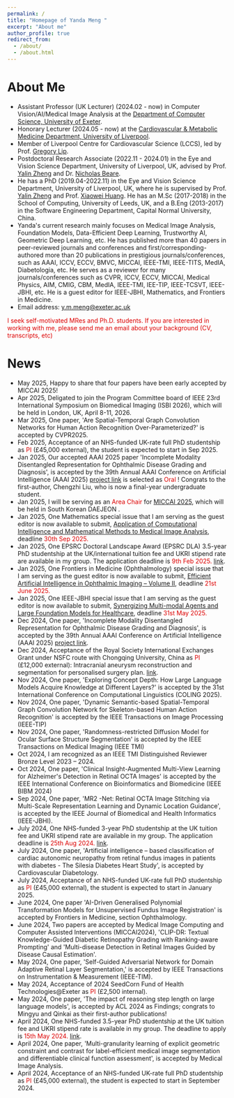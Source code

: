 ```yaml
---
permalink: /
title: "Homepage of Yanda Meng "
excerpt: "About me"
author_profile: true
redirect_from: 
  - /about/
  - /about.html
---
```




About Me
====
+ Assistant Professor (UK Lecturer) (2024.02 - now) in Computer Vision/AI/Medical Image Analysis at the [Department of Computer Science, University of Exeter](https://computerscience.exeter.ac.uk/).
+ Honorary Lecturer (2024.05 - now) at the [Cardiovascular & Metabolic Medicine Department, University of Liverpool](https://www.liverpool.ac.uk/life-course-and-medical-sciences/about/cardiovascular-and-metabolic-medicine/).
+ Member of Liverpool Centre for Cardiovascular Science (LCCS), led by Prof. [Gregory Lip](https://www.liverpool.ac.uk/health-and-life-sciences/staff/gregory-lip/).  
+  Postdoctoral Research Associate (2022.11 - 2024.01) in the Eye and Vision Science Department, University of Liverpool, UK, advised by Prof. [Yalin Zheng](http://pcwww.liv.ac.uk/~yzheng/) and Dr. [Nicholas Beare](https://www.liverpool.ac.uk/life-course-and-medical-sciences/staff/nicholas-beare/).  
+ He has a PhD (2019.04-2022.11) in the Eye and Vision Science Department, University of Liverpool, UK, where he is supervised by Prof. [Yalin Zheng](http://pcwww.liv.ac.uk/~yzheng/) and Prof. [Xiaowei Huang](https://cgi.csc.liv.ac.uk/~xiaowei/). He has an M.Sc (2017-2018) in the School of Computing, University of Leeds, UK, and a B.Eng (2013-2017) in the Software Engineering Department, Capital Normal University, China.
+ Yanda's current research mainly focuses on Medical Image Analysis, Foundation Models, Data-Efficient Deep Learning, Trustworthy AI, Geometric Deep Learning, etc. He has published more than 40 papers in peer-reviewed journals and conferences and first/corresponding-authored more than 20 publications in prestigious journals/conferences, such as AAAI, ICCV, ECCV, BMVC, MICCAI, IEEE-TMI, IEEE-TITS, MedIA, Diabetologia, etc. He serves as a reviewer for many journals/conferences such as CVPR, ICCV, ECCV, MICCAI, Medical Physics, AIM, CMIG, CBM, MedIA, IEEE-TMI, IEE-TIP, IEEE-TCSVT, IEEE-JBHI, etc. He is a guest editor for IEEE-JBHI, Mathematics, and Frontiers in Medicine.    
+ Email address: y.m.meng@exeter.ac.uk  


<font color="#dd0000">I seek self-motivated MRes and Ph.D. students. If you are interested in working with me, please send me an email about your background (CV, transcripts, etc)   </font>  


News
====
+ May 2025, Happy to share that four papers have been early accepted by MICCAI 2025!  
+ Apr 2025, Deligated to join the Program Committee board of IEEE 23rd International Symposium on Biomedical Imaging (ISBI 2026), which will be held in London, UK, April 8-11, 2026.  
+ Mar 2025, One paper, 'Are Spatial-Temporal Graph Convolution Networks for Human Action Recognition Over-Parameterized?' is accepted by CVPR2025.  
+ Feb 2025, Acceptance of an NHS-funded UK-rate full PhD studentship as <font color="#dd0000"> PI </font> (£45,000 external), the student is expected to start in Sep 2025.  
+ Jan 2025, Our accepted AAAI 2025 paper 'Incomplete Modality Disentangled Representation for Ophthalmic Disease Grading and Diagnosis', is accepted by the 39th Annual AAAI Conference on Artificial Intelligence (AAAI 2025) [project link](https://imdr-aaai.github.io/) is selected as <font color="#dd0000"> Oral </font>! Congrats to the first-author, Chengzhi Liu, who is now a final-year undergraduate student.  
+ Jan 2025, I will be serving as an <font color="#dd0000"> Area Chair </font> for [MICCAI 2025](https://conferences.miccai.org/2025/en/default.asp), which will be held in South Korean DAEJEON .  
+ Jan 2025, One Mathematics special issue that I am serving as the guest editor is now available to submit, [Application of Computational Intelligence and Mathematical Methods to Medical Image Analysis](https://www.mdpi.com/si/mathematics/00WJQQUB8K), deadline <font color="#dd0000"> 30th Sep 2025. </font>  
+ Jan 2025, One EPSRC Doctoral Landscape Award (EPSRC DLA) 3.5-year PhD studentship at the UK/international tuition fee and UKRI stipend rate are available in my group. The application deadline is <font color="#dd0000">9th Feb 2025. </font> [link](https://www.exeter.ac.uk/v8media/recruitmentsites/documents/Unveiling_hidden_patterns_Integrating_Clinical_Biomarkers_and_ECG_Data_with_AI_to_combat_cardiovascular_disease_EPSRC_DLA_Project_September_2025_Entry.pdf).
+ Jan 2025, One Frontiers in Medicine (Ophthalmology) special issue that I am serving as the guest editor is now available to submit, [Efficient Artificial Intelligence in Ophthalmic Imaging – Volume II](https://www.frontiersin.org/research-topics/68723/efficient-artificial-intelligence-in-ophthalmic-imaging---volume-ii), deadline <font color="#dd0000"> 21st June 2025. </font> 
+ Jan 2025, One IEEE-JBHI special issue that I am serving as the guest editor is now available to submit, [Synergizing Multi-modal Agents and Large Foundation Models for Healthcare](https://www.embs.org/jbhi/wp-content/uploads/sites/18/2025/01/Special-Issue-on-Synergizing-Multi-modal-Agents-and-Large-Foundation-Models-for-Healthcare.pdf), deadline <font color="#dd0000"> 31st May 2025. </font>   
+ Dec 2024, One paper, 'Incomplete Modality Disentangled Representation for Ophthalmic Disease Grading and Diagnosis', is accepted by the 39th Annual AAAI Conference on Artificial Intelligence (AAAI 2025) [project link](https://imdr-aaai.github.io/).  
+ Dec 2024, Acceptance of the Royal Society International Exchanges Grant under NSFC route with Chongqing University, China as <font color="#dd0000"> PI </font> (£12,000 external): Intracranial aneurysm reconstruction and segmentation for personalised surgery plan.  [link](https://royalsociety.org/grants/international-exchanges/).  
+ Nov 2024, One paper, 'Exploring Concept Depth: How Large Language Models Acquire Knowledge at Different Layers?' is accepted by the 31st International Conference on Computational Linguistics (COLING 2025).  
+ Nov 2024, One paper, 'Dynamic Semantic-based Spatial-Temporal Graph Convolution Network for Skeleton-based Human Action Recognition' is accepted by the IEEE Transactions on Image Processing (IEEE-TIP)  
+ Nov 2024, One paper, 'Randomness-restricted Diffusion Model for Ocular Surface Structure Segmentation' is accepted by the IEEE Transactions on Medical Imaging (IEEE TMI)   
+ Oct 2024, I am recognized as an IEEE TMI Distinguished Reviewer Bronze Level 2023 – 2024.  
+ Oct 2024, One paper, 'Clinical Insight-Augmented Multi-View Learning for Alzheimer's Detection in Retinal OCTA Images' is accepted by the IEEE International Conference on Bioinformatics and Biomedicine (IEEE BIBM 2024)   
+ Sep 2024, One paper, 'MR2 -Net: Retinal OCTA Image Stitching via Multi-Scale Representation Learning and Dynamic Location Guidance', is accepted by the IEEE Journal of Biomedical and Health Informatics (IEEE-JBHI).
+ July 2024, One NHS-funded 3-year PhD studentship at the UK tuition fee and UKRI stipend rate are available in my group. The application deadline is <font color="#dd0000">25th Aug 2024. </font> [link](https://www.findaphd.com/phds/project/unravelling-atrial-fibrillation-complexity-advanced-statistics-and-machine-learning-integration-of-electrophysiology-clinical-data-and-big-data-sources-artificial-intelligence-biostatistics-machine-learning-digital-healthcare/?p173547).  
+ July 2024, One paper, 'Artificial intelligence – based classification of cardiac autonomic neuropathy from retinal fundus images in patients with diabetes - The Silesia Diabetes Heart Study', is accepted by Cardiovascular Diabetology.  
+ July 2024, Acceptance of an NHS-funded UK-rate full PhD studentship as <font color="#dd0000"> PI </font> (£45,000 external), the student is expected to start in January 2025.
+ June 2024, One paper 'AI-Driven Generalised Polynomial Transformation Models for Unsupervised Fundus Image Registration' is accepted by Frontiers in Medicine, section Ophthalmology.  
+ June 2024, Two papers are accepted by Medical Image Computing and Computer Assisted Interventions (MICCAI2024), 'CLIP-DR: Textual Knowledge-Guided Diabetic Retinopathy Grading with Ranking-aware Prompting' and 'Multi-disease Detection in Retinal Images Guided by Disease Causal Estimation'.  
+ May 2024, One paper, 'Self-Guided Adversarial Network for Domain Adaptive Retinal Layer Segmentation,' is accepted by IEEE Transactions on Instrumentation & Measurement (IEEE-TIM).  
+ May 2024, Acceptance of 2024 SeedCorn Fund of Health Technologies@Exeter as <font color="#dd0000"> PI </font> (£2,500 internal).  
+ May 2024, One paper, 'The impact of reasoning step length on large language models', is accepted by ACL 2024 as Findings; congrats to Mingyu and Qinkai as their first-author publications!  
+ April 2024, One NHS-funded 3.5-year PhD studentship at the UK tuition fee and UKRI stipend rate is available in my group. The deadline to apply is <font color="#dd0000">15th May 2024. </font> [link](https://www.findaphd.com/phds/project/an-llm-enhanced-language-vision-model-for-atrial-fibrillation-prevention-with-ecg-record-images-and-clinical-data/?p171679).  
+ April 2024, One paper, 'Multi-granularity learning of explicit geometric constraint and contrast for label-efficient medical image segmentation and differentiable clinical function assessment', is accepted by Medical Image Analysis.  
+ April 2024, Acceptance of an NHS-funded UK-rate full PhD studentship as <font color="#dd0000"> PI </font> (£45,000 external), the student is expected to start in September 2024. 





